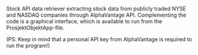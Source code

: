 
Stock API data retriever extracting stock data from publicly traded NYSE and NASDAQ companies through 
AlphaVantage API.
Complementing the code is a graphical interface, which is available to run from the ProsjektObjektApp-file.

(PS: Keep in mind that a personal API key from AlphaVantage is required to run the program!)
